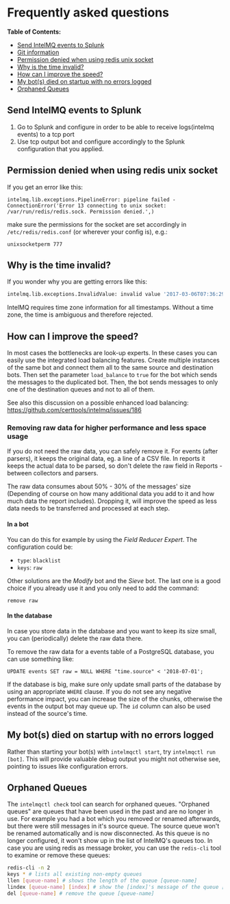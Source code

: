 # Frequently asked questions

**Table of Contents:**

- [Send IntelMQ events to Splunk](#send-intelmq-events-to-splunk)
- [Git information](#git-information)
- [Permission denied when using redis unix socket](#permission-denied-when-using-redis-unix-socket)
- [Why is the time invalid?](#why-is-the-time-invalid)
- [How can I improve the speed?](#how-can-i-improve-the-speed)
- [My bot(s) died on startup with no errors logged](#my-bots-died-on-startup-with-no-errors-logged)
- [Orphaned Queues](#orphaned-queues)

## Send IntelMQ events to Splunk

1. Go to Splunk and configure in order to be able to receive logs(intelmq events) to a tcp port
2. Use tcp output bot and configure accordingly to the Splunk configuration that you applied.

## Permission denied when using redis unix socket

If you get an error like this:

```
intelmq.lib.exceptions.PipelineError: pipeline failed - ConnectionError('Error 13 connecting to unix socket: /var/run/redis/redis.sock. Permission denied.',)
```

make sure the permissions for the socket are set accordingly in `/etc/redis/redis.conf` (or wherever your config is), e.g.:

    unixsocketperm 777

## Why is the time invalid?

If you wonder why you are getting errors like this:
```python
intelmq.lib.exceptions.InvalidValue: invalid value '2017-03-06T07:36:29' () for key 'time.source'
```
IntelMQ requires time zone information for all timestamps. Without a time zone, the time is ambiguous and therefore rejected.

## How can I improve the speed?

In most cases the bottlenecks are look-up experts. In these cases you can easily use the integrated load balancing features. Create multiple instances of the same bot and connect them all to the same source and destination bots. Then set the parameter `load_balance` to `true` for the bot which sends the messages to the duplicated bot. Then, the bot sends messages to only one of the destination queues and not to all of them.

See also this discussion on a possible enhanced load balancing: https://github.com/certtools/intelmq/issues/186

### Removing raw data for higher performance and less space usage

If you do not need the raw data, you can safely remove it. For events (after parsers), it keeps the original data, eg. a line of a CSV file. In reports it keeps the actual data to be parsed, so don't delete the raw field in Reports - between collectors and parsers.

The raw data consumes about 50% - 30% of the messages' size (Depending of course on how many additional data you add to it and how much data the report includes). Dropping it, will improve the speed as less data needs to be transferred and processed at each step.


#### In a bot

You can do this for example by using the *Field Reducer Expert*. The configuration could be:

 * `type`: `blacklist`
 * `keys`: `raw`

Other solutions are the *Modify* bot and the *Sieve* bot. The last one is a good choice if you already use it and you only need to add the command:

```
remove raw
```

#### In the database

In case you store data in the database and you want to keep its size small, you can (periodically) delete the raw data there.

To remove the raw data for a events table of a PostgreSQL database, you can use something like:

```
UPDATE events SET raw = NULL WHERE "time.source" < '2018-07-01';
```

If the database is big, make sure only update small parts of the database by using an appropriate `WHERE` clause. If you do not see any negative performance impact, you can increase the size of the chunks, otherwise the events in the output bot may queue up. The `id` column can also be used instead of the source's time.

## My bot(s) died on startup with no errors logged

Rather than starting your bot(s) with `intelmqctl start`, try `intelmqctl run [bot]`. This will provide valuable debug output you might not otherwise see, pointing to issues like configuration errors.

## Orphaned Queues

The `intelmqctl check` tool can search for orphaned queues. "Orphaned queues" are queues that have been used in the past and are no longer in use. For example you had a bot which you removed or renamed afterwards, but there were still messages in it's source queue. The source queue won't be renamed automatically and is now disconnected. As this queue is no longer configured, it won't show up in the list of IntelMQ's queues too. In case you are using redis as message broker, you can use the `redis-cli` tool to examine or remove these queues:

```bash
redis-cli -n 2
keys * # lists all existing non-empty queues
llen [queue-name] # shows the length of the queue [queue-name]
lindex [queue-name] [index] # show the [index]'s message of the queue [queue-name]
del [queue-name] # remove the queue [queue-name]
```
